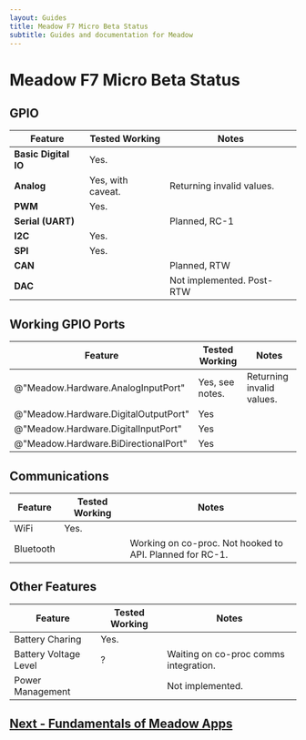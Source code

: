 ```yaml
---
layout: Guides
title: Meadow F7 Micro Beta Status
subtitle: Guides and documentation for Meadow
---
```


# Meadow F7 Micro Beta Status

## GPIO

| Feature          | Tested Working      | Notes                             |
|------------------|---------------------|-----------------------------------|
| **Basic Digital IO** | Yes. | |
| **Analog**           | Yes, with caveat. | Returning invalid values. |
| **PWM**              | Yes. | |
| **Serial (UART)**    | | Planned, RC-1 |
| **I2C**              | Yes. | |
| **SPI**              | Yes. | |
| **CAN**              | | Planned, RTW |
| **DAC**              | | Not implemented. Post-RTW |

## Working GPIO Ports

| Feature          | Tested Working      | Notes                             |
|------------------|---------------------|-----------------------------------|
| @"Meadow.Hardware.AnalogInputPort" | Yes, see notes. | Returning invalid values. |
| @"Meadow.Hardware.DigitalOutputPort" | Yes | |
| @"Meadow.Hardware.DigitalInputPort" | Yes | |
| @"Meadow.Hardware.BiDirectionalPort" | Yes | |

## Communications

| Feature          | Tested Working      | Notes                             |
|------------------|---------------------|-----------------------------------|
| WiFi	| Yes. | |
| Bluetooth | | Working on co-proc. Not hooked to API. Planned for RC-1. |

## Other Features

| Feature          | Tested Working      | Notes                             |
|------------------|---------------------|-----------------------------------|
| Battery Charing  | Yes. |
| Battery Voltage Level | ? | Waiting on co-proc comms integration. |
| Power Management | | Not implemented. |

## [Next - Fundamentals of Meadow Apps](/Guides/Meadow_Basics/Apps/)